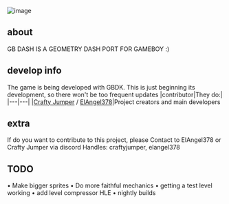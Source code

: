 ![image](https://github.com/ElAngel378/GBDASH/blob/main/.GitHub/artwork/logo.png)

## about

GB DASH IS A GEOMETRY DASH PORT FOR GAMEBOY :)

## develop info

The game is being developed with GBDK. This is just beginning its development, so there won't be too frequent updates
|contributor|They do:|
|---|---|
|[Crafty Jumper](https://github.com/crafty-jumper) / [ElAngel378](https://github.com/ElAngel378)|Project creators and main developers 

## extra

If do you want to contribute to this project, please 
Contact to ElAngel378 or Crafty Jumper via discord
Handles: craftyjumper, elangel378

## TODO
• Make bigger sprites
 • Do more faithful mechanics
  • getting a test level working
   • add level compressor HLE
    • nightly builds
